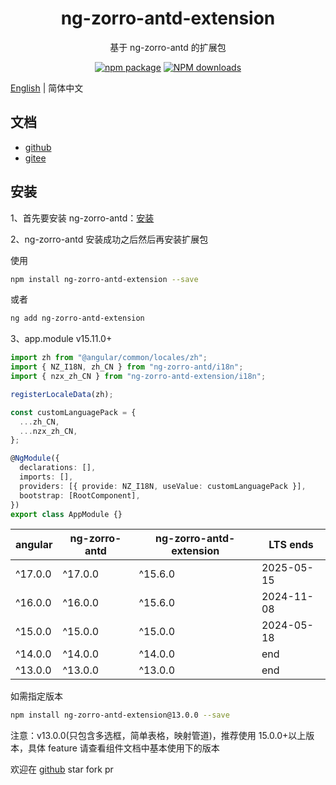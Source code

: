 <h1 align="center">
ng-zorro-antd-extension
</h1>

<div align="center">

基于 ng-zorro-antd 的扩展包

[![npm package](https://img.shields.io/npm/v/ng-zorro-antd-extension.svg?style=flat-square)](https://www.npmjs.org/package/ng-zorro-antd-extension)
[![NPM downloads](http://img.shields.io/npm/dm/ng-zorro-antd-extension.svg?style=flat-square)](https://npmjs.org/package/ng-zorro-antd-extension)

</div>

[English](README.md) | 简体中文

## 文档

- [github](https://enochgao.github.io/ng-zorro-antd-extension/)
- [gitee](http://enochgao.gitee.io/ng-zorro-antd-extension/)

## 安装

1、首先要安装 ng-zorro-antd：[安装](https://ng.ant.design/docs/getting-started/zh)

2、ng-zorro-antd 安装成功之后然后再安装扩展包

使用

```bash
npm install ng-zorro-antd-extension --save
```

或者

```bash
ng add ng-zorro-antd-extension
```

3、app.module v15.11.0+

```ts
import zh from "@angular/common/locales/zh";
import { NZ_I18N, zh_CN } from "ng-zorro-antd/i18n";
import { nzx_zh_CN } from "ng-zorro-antd-extension/i18n";

registerLocaleData(zh);

const customLanguagePack = {
  ...zh_CN,
  ...nzx_zh_CN,
};

@NgModule({
  declarations: [],
  imports: [],
  providers: [{ provide: NZ_I18N, useValue: customLanguagePack }],
  bootstrap: [RootComponent],
})
export class AppModule {}
```

| angular | ng-zorro-antd | ng-zorro-antd-extension | LTS ends   |
| ------- | ------------- | ----------------------- | ---------- |
| ^17.0.0 | ^17.0.0       | ^15.6.0                 | 2025-05-15 |
| ^16.0.0 | ^16.0.0       | ^15.6.0                 | 2024-11-08 |
| ^15.0.0 | ^15.0.0       | ^15.0.0                 | 2024-05-18 |
| ^14.0.0 | ^14.0.0       | ^14.0.0                 | end        |
| ^13.0.0 | ^13.0.0       | ^13.0.0                 | end        |

如需指定版本

```bash
npm install ng-zorro-antd-extension@13.0.0 --save
```

注意：v13.0.0(只包含多选框，简单表格，映射管道)，推荐使用 15.0.0+以上版本，具体 feature 请查看组件文档中基本使用下的版本

欢迎在 [github](https://github.com/EnochGao/ng-zorro-antd-extension) star fork pr

